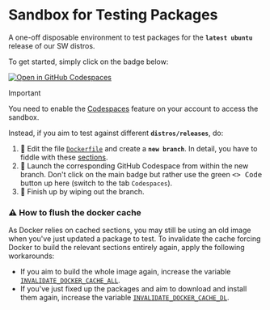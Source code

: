 Sandbox for Testing Packages
============================

A one-off disposable environment to test packages for the **`latest ubuntu`** release of our SW distros.

To get started, simply click on the badge below:

[![Open in GitHub Codespaces](https://github.com/codespaces/badge.svg)](https://codespaces.new/icub-tech-iit/test-packages-sandbox)

> [!important]
> You need to enable the [Codespaces](https://docs.github.com/en/codespaces) feature on your account to access the sandbox.

Instead, if you aim to test against different **`distros/releases`**, do:
1. 📝 Edit the file [`Dockerfile`](/.devcontainer/Dockerfile) and create a **`new branch`**. In detail, you have to fiddle with these [sections](/.devcontainer/Dockerfile#L7-L11).
1. 🚀 Launch the corresponding GitHub Codespace from within the new branch. Don't click on the main badge but rather use the green <kbd><> Code</kbd> button up here (switch to the tab `Codespaces`).
1. 🧹 Finish up by wiping out the branch.

### ⚠ How to flush the docker cache
As Docker relies on cached sections, you may still be using an old image when you've just updated a package to test. To invalidate the cache forcing Docker to build the relevant sections entirely again, apply the following workarounds:
- If you aim to build the whole image again, increase the variable [`INVALIDATE_DOCKER_CACHE_ALL`](/.devcontainer/Dockerfile#L5).
- If you've just fixed up the packages and aim to download and install them again, increase the variable [`INVALIDATE_DOCKER_CACHE_DL`](/.devcontainer/Dockerfile#L95).


